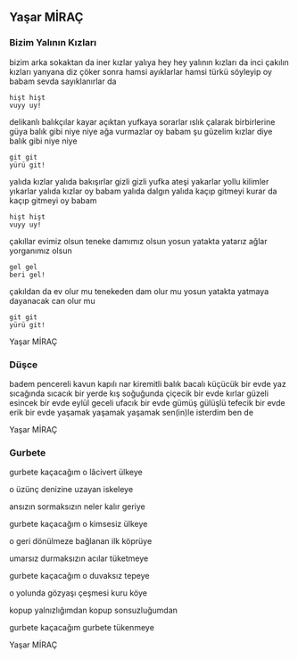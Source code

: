 ## Yaşar MİRAÇ

### Bizim Yalının Kızları

bizim arka sokaktan da
iner kızlar yalıya hey
hey yalının kızları da
inci çakılın kızları
yanyana diz çöker sonra
hamsi ayıklarlar hamsi
türkü söyleyip oy babam
sevda sayıklanırlar da

	hişt hişt
	vuyy uy!

delikanlı balıkçılar
kayar açıktan yufkaya
sorarlar ıslık çalarak
birbirlerine güya
balık gibi niye niye
ağa vurmazlar oy babam
şu güzelim kızlar diye
balık gibi niye niye

	git git
	yürü git!

yalıda kızlar yalıda
bakışırlar gizli gizli
yufka ateşi yakarlar
yollu kilimler yıkarlar
yalıda kızlar oy babam
yalıda dalgın yalıda
kaçıp gitmeyi kurar da
kaçıp gitmeyi oy babam

	hişt hişt
	vuyy uy!


çakıllar evimiz olsun
teneke damımız olsun
yosun yatakta yatarız
ağlar yorganımız olsun

	gel gel
	beri gel!

çakıldan da ev olur mu
tenekeden dam olur mu
yosun yatakta yatmaya
dayanacak can olur mu

	git git
	yürü git!

Yaşar MİRAÇ

### Düşce

badem pencereli
kavun kapılı
nar kiremitli
balık bacalı
küçücük bir evde
yaz sıcağında
sıcacık bir yerde
kış soğuğunda
çiçecik bir evde
kırlar güzeli
esincek bir evde
eylül geceli
ufacık bir evde
gümüş gülüşlü
tefecik bir evde
erik bir evde
yaşamak yaşamak
yaşamak sen(in)le
isterdim ben de

Yaşar MİRAÇ

### Gurbete

gurbete kaçacağım
o lâcivert ülkeye

o üzünç denizine
uzayan iskeleye

ansızın sormaksızın
neler kalır geriye

gurbete kaçacağım
o kimsesiz ülkeye

o geri dönülmeze
bağlanan ilk köprüye

umarsız durmaksızın
acılar tüketmeye

gurbete kaçacağım
o duvaksız tepeye

o yolunda gözyaşı
çeşmesi kuru köye

kopup yalnızlığımdan
kopup sonsuzluğumdan

gurbete kaçacağım
gurbete tükenmeye

Yaşar MİRAÇ